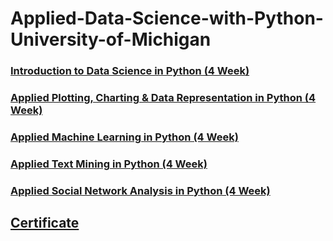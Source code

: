 # Applied-Data-Science-with-Python-University-of-Michigan

### [Introduction to Data Science in Python (4 Week)](https://github.com/slalit360/Applied-Data-Science-with-Python-University-of-Michigan/tree/master/Introduction%20to%20Data%20Science%20in%20Python)

### [Applied Plotting, Charting & Data Representation in Python  (4 Week)](https://github.com/slalit360/Applied-Data-Science-with-Python-University-of-Michigan/tree/master/Applied%20Plotting%2C%20Charting%20%26%20Data%20Representation%20in%20Python)

### [Applied Machine Learning in Python  (4 Week)](https://github.com/slalit360/Applied-Data-Science-with-Python-University-of-Michigan/tree/master/Applied%20Machine%20Learning%20in%20Python)
 
### [Applied Text Mining in Python  (4 Week)](https://github.com/slalit360/Applied-Data-Science-with-Python-University-of-Michigan/tree/master/Applied%20Text%20Mining%20in%20Python)

### [Applied Social Network Analysis in Python  (4 Week)](https://github.com/slalit360/Applied-Data-Science-with-Python-University-of-Michigan/tree/master/Applied%20Social%20Network%20Analysis%20in%20Python)

## [Certificate](https://github.com/slalit360/Applied-Data-Science-with-Python-University-of-Michigan/blob/master/Coursera%20WPMRHYDEC5YV.pdf)
